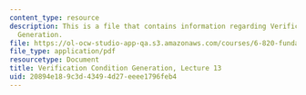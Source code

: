 ```yaml
---
content_type: resource
description: This is a file that contains information regarding Verification Condition
  Generation.
file: https://ol-ocw-studio-app-qa.s3.amazonaws.com/courses/6-820-fundamentals-of-program-analysis-fall-2015/20894e189c3d43494d27eeee1796feb4_MIT6_820F15_L13.pdf
file_type: application/pdf
resourcetype: Document
title: Verification Condition Generation, Lecture 13
uid: 20894e18-9c3d-4349-4d27-eeee1796feb4
---
```

